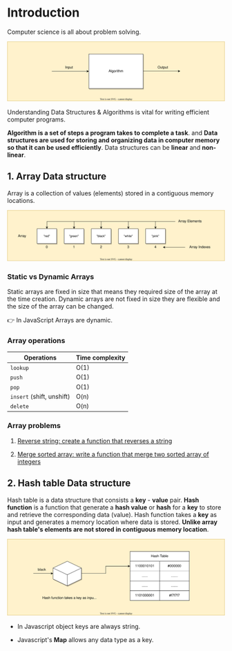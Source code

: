 # Introduction

Computer science is all about problem solving.

![Problem Solving](https://github.com/SandeepTheDev/data-structures-and-algorithms/blob/main/assets/problem-solving.svg)

Understanding Data Structures & Algorithms is vital for writing efficient computer programs.

**Algorithm is a set of steps a program takes to complete a task**. and **Data structures are used for storing and organizing data in computer memory so that it can be used efficiently**. Data structures can be **linear** and **non-linear**.

## 1. Array Data structure

Array is a collection of values (elements) stored in a contiguous memory locations.

![Array data structure](https://github.com/SandeepTheDev/data-structures-and-algorithms/blob/main/assets/array.svg)

### Static vs Dynamic Arrays

Static arrays are fixed in size that means they required size of the array at the time creation. Dynamic arrays are not fixed in size they are flexible and the size of the array can be changed.

👉 In JavaScript Arrays are dynamic.

### Array operations

| Operations                | Time complexity |
| ------------------------- | --------------- |
| `lookup`                  | O(1)            |
| `push`                    | O(1)            |
| `pop`                     | O(1)            |
| `insert` (shift, unshift) | O(n)            |
| `delete`                  | O(n)            |

### Array problems

1. [Reverse string: create a function that reverses a string](https://github.com/SandeepTheDev/data-structures-and-algorithms/blob/main/data-structures/01-array/exercise/reverse-string.js)

2. [Merge sorted array: write a function that merge two sorted array of integers](https://github.com/SandeepTheDev/data-structures-and-algorithms/blob/main/data-structures/01-array/exercise/merge-sorted-array.js)

## 2. Hash table Data structure

Hash table is a data structure that consists a **key** - **value** pair. **Hash function** is a function that generate a **hash value** or **hash** for a **key** to store and retrieve the corresponding data (value). Hash function takes a **key** as input and generates a memory location where data is stored. **Unlike array hash table's elements are not stored in contiguous memory location**.

![Hash table data structure](https://github.com/SandeepTheDev/data-structures-and-algorithms/blob/main/assets/hash-table.svg)

- In Javascript object keys are always string.

- Javascript's **Map** allows any data type as a key.
